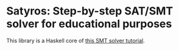 # Satyros: Step-by-step SAT/SMT solver for educational purposes

This library is a Haskell core of [this SMT solver tutorial](https://ailrun.github.io/satyros/).
